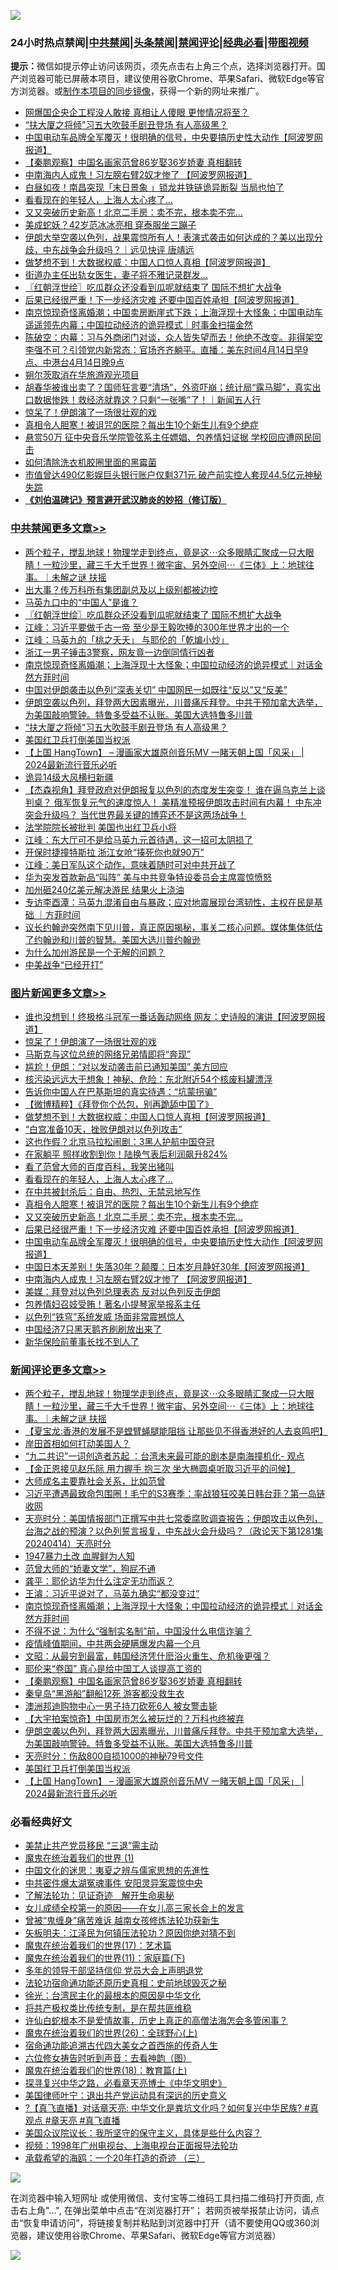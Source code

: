 ![](https://raw.githubusercontent.com/jsvpn/jsproxy/dev/64photo/fqnews-qr.jpg)

<div id="tt">
<h3>24小时热点禁闻|<a href="#%E4%B8%AD%E5%85%B1%E7%A6%81%E9%97%BB%E6%9B%B4%E5%A4%9A%E6%96%87%E7%AB%A0">中共禁闻</a>|<a href="#%E5%9B%BE%E7%89%87%E6%96%B0%E9%97%BB%E6%9B%B4%E5%A4%9A%E6%96%87%E7%AB%A0">头条禁闻</a>|<a href="#%E6%96%B0%E9%97%BB%E8%AF%84%E8%AE%BA%E6%9B%B4%E5%A4%9A%E6%96%87%E7%AB%A0">禁闻评论|<a href="#%E5%BF%85%E7%9C%8B%E7%BB%8F%E5%85%B8%E5%A5%BD%E6%96%87">经典必看</a>|<a href="https://9290254.xyz/3" target="_blank">带图视频</a></h3>
<div><b>提示：</b>微信如提示停止访问该网页，须先点击右上角三个点，选择浏览器打开。国产浏览器可能已屏蔽本项目，建议使用谷歌Chrome、苹果Safari、微软Edge等官方浏览器。或<a href="%E5%88%B6%E4%BD%9Cgit%E7%A6%81%E9%97%BB%E9%95%9C%E5%83%8F.md">制作本项目的同步镜像</a>，获得一个新的网址来推广。</div>
<ul>

<li><a href="/baitai/20240414/2024919.md">网爆国企央企工程没人敢接 真相让人傻眼 更惨情况将至？</a></li>
<li><a href="/cbnews/20240414/2024894.md">“扶大厦之将倾”习五大吹鼓手剧丑登场 有人高级黑？</a></li>
<li><a href="/topimagenews/20240415/2024993.md">中国电动车品牌全军覆灭！很明确的信号，中央要搞历史性大动作【阿波罗网报道】</a></li>
<li><a href="/comments/20240414/2024938.md">【秦鹏观察】中国名画家范曾86岁娶36岁娇妻 真相翻转</a></li>
<li><a href="/topimagenews/20240415/2024991.md">中南海内人成鬼！习左膀右臂2奴才惨了 【阿波罗网报道】</a></li>
<li><a href="/baitai/20240415/2024972.md">白昼如夜！南昌突现「末日景象 」锁龙井铁链诡异断裂 当局也怕了</a></li>
<li><a href="/topimagenews/20240415/2025034.md">看看现在的年轻人，上海人太心疼了…</a></li>
<li><a href="/topimagenews/20240415/2025008.md">又又突破历史新高！北京二手房：卖不完，根本卖不完…</a></li>
<li><a href="/yule/20240414/2024899.md">美成蛇妖？42岁范冰冰亮相 穿泰服坐三蹦子</a></li>
<li><a href="/sohnews/20240414/2024918.md">伊朗大举空袭以色列，战果震惊所有人！表演式袭击如何达成的？美以出现分歧，中东战争会升级吗？｜远见快评 唐靖远</a></li>
<li><a href="/topimagenews/20240415/2025083.md">做梦想不到！大数据权威：中国人口惊人真相【阿波罗网报道】</a></li>
<li><a href="/cnnews/20240415/2025064.md">街道办主任出轨女医生，妻子将不雅记录群发…</a></li>
<li><a href="/cbnews/20240415/2025106.md">〖红朝浮世绘〗吃瓜群众还没看到瓜呢就结束了 国际不想扩大战争</a></li>
<li><a href="/topimagenews/20240415/2025000.md">后果已经很严重！下一步经济灾难 还要中国百姓承担【阿波罗网报道】</a></li>
<li><a href="/sohnews/20240414/2024931.md">南京惊现奇怪离婚潮；中国卖房断崖式下跌；上海浮现十大怪象；中国电动车遥遥领先内幕；中国拉动经济的诡异模式｜时事金扫描金然</a></li>
<li><a href="/sohnews/20240414/2024897.md">陈破空：内幕：习与外商闭门对谈，众人皆失望而去！他绝不改变。非得架空李强不可？引领党内新常态：官场齐齐躺平。直播：美东时间4月14日早9点、中港台4月14日晚9点</a></li>
<li><a href="/headline/20240415/2025033.md">朔尔茨取消在华旅游观光项目</a></li>
<li><a href="/sohnews/20240415/2025021.md">胡春华被谁出卖了？国师狂言要“清场”，外资吓崩；统计局“露马脚”，真实出口数据惨跌！救经济就靠这？只剩“一张嘴”了！｜新闻五人行</a></li>
<li><a href="/topimagenews/20240415/2025125.md">惊呆了！伊朗演了一场很壮观的戏</a></li>
<li><a href="/topimagenews/20240415/2025024.md">真相令人胆寒！被诅咒的医院？每出生10个新生儿有9个绝症</a></li>
<li><a href="/baitai/20240414/2024895.md">悬赏50万 征中央音乐学院管弦系主任嫖娼、包养情妇证据 学校回应遭网民回击</a></li>
<li><a href="/baitai/20240415/2024987.md">如何清除洗衣机胶圈里面的黑霉菌</a></li>
<li><a href="/baitai/20240414/2024939.md">市值曾达490亿影娱巨头银行账户仅剩371元 破产前实控人套现44.5亿元神秘失踪</a></li>
<li><b><a href="/comments/20200207/1272816.md" target="_blank">《刘伯温碑记》预言避开武汉肺炎的妙招（修订版）</a></b></li>
</ul>
</div>

<div class="catlist">
<h3><a href="/cbnews/" target="_blank">中共禁闻</a><span><a href="/cbnews/" target="_blank" rel="nofollow">更多文章>></a></span></h3>
<ul>
<li><a href="/comments/20240415/2025211.md" target="_blank">两个粒子，搅乱地球！物理学走到终点，竟是这⋯众多眼睛汇聚成一只大眼睛！一粒沙里，藏三千大千世界！微宇宙、另外空间⋯《三体》上：地球往事。｜未解之谜 扶摇</a></li>
<li><a href="/cbnews/20240415/2025189.md" target="_blank">出大事？传万科所有集团副总及以上级别都被边控</a></li>
<li><a href="/cbnews/20240415/2025114.md" target="_blank">马英九口中的“中国人”是谁？</a></li>
<li><a href="/cbnews/20240415/2025106.md" target="_blank">〖红朝浮世绘〗吃瓜群众还没看到瓜呢就结束了 国际不想扩大战争</a></li>
<li><a href="/cbnews/20240415/2025081.md" target="_blank">江峰：习近平要做千古一帝 至少是王毅吹捧的300年世界才出的一个</a></li>
<li><a href="/cbnews/20240415/2025080.md" target="_blank">江峰：马英九的「桃之夭夭」 与耶伦的「乾煸小炒」</a></li>
<li><a href="/cbnews/20240415/2025057.md" target="_blank">浙江一男子锤击3警察，网友竟一边倒同情行凶者</a></li>
<li><a href="/comments/20240415/2025031.md" target="_blank">南京惊现奇怪离婚潮；上海浮现十大怪象；中国拉动经济的诡异模式｜对话金然方菲时间</a></li>
<li><a href="/cbnews/20240414/2024954.md" target="_blank">中国对伊朗袭击以色列“深表关切” 中国网民一如既往“反以”又“反美”</a></li>
<li><a href="/comments/20240414/2024909.md" target="_blank">伊朗空袭以色列，拜登两大因素曝光，川普痛斥拜登。中共干预加拿大选举，为美国敲响警钟。特鲁多受益不认账。美国大选特鲁多川普</a></li>
<li><a href="/cbnews/20240414/2024894.md" target="_blank">“扶大厦之将倾”习五大吹鼓手剧丑登场 有人高级黑？</a></li>
<li><a href="/comments/20240414/2024890.md" target="_blank">美国红卫兵打倒美国当权派</a></li>
<li><a href="/comments/20240414/2024874.md" target="_blank">【上国 HangTown】 &#8211; 漫画家大雄原创音乐MV 一睹天朝上国「风采」 | 2024最新流行音乐必听</a></li>
<li><a href="/cbnews/20240414/2024825.md" target="_blank">诡异14级大风横扫新疆</a></li>
<li><a href="/comments/20240414/2024782.md" target="_blank">【杰森视角】拜登政府对伊朗报复以色列的态度发生突变！ 谁在逼乌克兰上谈判桌？ 俄军恢复元气的速度惊人！ 美精准预报伊朗攻击时间有内幕！ 中东冲突会升级吗？ 当代世界最关键的博弈还不是这两场战争！</a></li>
<li><a href="/comments/20240414/2024779.md" target="_blank">法学院院长被批判 美国也出红卫兵小将</a></li>
<li><a href="/cbnews/20240414/2024739.md" target="_blank">江峰：东大厅可不是给马英九元首待遇，这一招可太阴损了</a></li>
<li><a href="/cbnews/20240414/2024691.md" target="_blank">开保时捷撞特斯拉 浙江女呛“揍死你也就90万”</a></li>
<li><a href="/cbnews/20240414/2024688.md" target="_blank">江峰：美日军队这个动作，意味着随时可对中共开战了</a></li>
<li><a href="/cbnews/20240414/2024678.md" target="_blank">华为突发首款新品“叫阵” 美与中共竞争特设委员会主席震惊愤怒</a></li>
<li><a href="/comments/20240414/2024671.md" target="_blank">加州砸240亿美元解决游民 结果火上浇油</a></li>
<li><a href="/comments/20240414/2024670.md" target="_blank">专访李酉潭：马英九混淆自由与暴政；应对地震展现台湾韧性，主权在民是基础 ｜方菲时间</a></li>
<li><a href="/comments/20240413/2024609.md" target="_blank">议长约翰逊突然南下见川普，真正原因揭秘，事关二核心问题。媒体集体低估了约翰逊和川普的智慧。美国大选川普约翰逊</a></li>
<li><a href="/comments/20240413/2024581.md" target="_blank">为什么加州游民是一个无解的问题？</a></li>
<li><a href="/cbnews/20240413/2024577.md" target="_blank">中美战争“已经开打”</a></li>

</ul>
</div>
<div class="catlist">
<h3><a href="/topimagenews/" target="_blank">图片新闻</a><span><a href="/topimagenews/" target="_blank" rel="nofollow">更多文章>></a></span></h3>
<ul>
<li><a href="/topimagenews/20240415/2025172.md" target="_blank">谁也没想到！终极格斗冠军一番话轰动网络 网友：史诗般的演讲【阿波罗网报道】</a></li>
<li><a href="/topimagenews/20240415/2025125.md" target="_blank">惊呆了！伊朗演了一场很壮观的戏</a></li>
<li><a href="/topimagenews/20240415/2025110.md" target="_blank">马斯克与这位总统的网络兄弟情即将“奔现”</a></li>
<li><a href="/topimagenews/20240415/2025109.md" target="_blank">尴尬！伊朗：“对以发动袭击前已通知美国” 美方回应</a></li>
<li><a href="/topimagenews/20240415/2025108.md" target="_blank">核污染远远大于想象！神秘、危险：东北附近54个核废料罐漂浮</a></li>
<li><a href="/topimagenews/20240415/2025096.md" target="_blank">告诉你中国人在巴基斯坦的真实待遇：“坑蒙拐骗”</a></li>
<li><a href="/topimagenews/20240415/2025095.md" target="_blank">【微博精粹】《拜登你个怂包，别再跪舔中国了》</a></li>
<li><a href="/topimagenews/20240415/2025083.md" target="_blank">做梦想不到！大数据权威：中国人口惊人真相【阿波罗网报道】</a></li>
<li><a href="/topimagenews/20240415/2025072.md" target="_blank">“白宫准备10天，挫败伊朗对以色列攻击”</a></li>
<li><a href="/topimagenews/20240415/2025071.md" target="_blank">这也作假？北京马拉松闹剧：3黑人护航中国夺冠</a></li>
<li><a href="/topimagenews/20240415/2025056.md" target="_blank">在家躺平 照样收割到你！陆换气表后利润飙升824%</a></li>
<li><a href="/topimagenews/20240415/2025055.md" target="_blank">看了范曾大师的百度百科，我笑出猪叫</a></li>
<li><a href="/topimagenews/20240415/2025034.md" target="_blank">看看现在的年轻人，上海人太心疼了…</a></li>
<li><a href="/topimagenews/20240415/2025025.md" target="_blank">在中共被封杀后：自由、热烈、无禁忌地写作</a></li>
<li><a href="/topimagenews/20240415/2025024.md" target="_blank">真相令人胆寒！被诅咒的医院？每出生10个新生儿有9个绝症</a></li>
<li><a href="/topimagenews/20240415/2025008.md" target="_blank">又又突破历史新高！北京二手房：卖不完，根本卖不完…</a></li>
<li><a href="/topimagenews/20240415/2025000.md" target="_blank">后果已经很严重！下一步经济灾难 还要中国百姓承担【阿波罗网报道】</a></li>
<li><a href="/topimagenews/20240415/2024993.md" target="_blank">中国电动车品牌全军覆灭！很明确的信号，中央要搞历史性大动作【阿波罗网报道】</a></li>
<li><a href="/topimagenews/20240415/2024992.md" target="_blank">中国日本天差别！失落30年？颠覆：日本岁月静好30年【阿波罗网报道】</a></li>
<li><a href="/topimagenews/20240415/2024991.md" target="_blank">中南海内人成鬼！习左膀右臂2奴才惨了 【阿波罗网报道】</a></li>
<li><a href="/topimagenews/20240414/2024824.md" target="_blank">美媒：拜登对以色列总理表态 反对以色列反击伊朗</a></li>
<li><a href="/topimagenews/20240414/2024801.md" target="_blank">包养情妇召妓受贿！著名小提琴家举报系主任</a></li>
<li><a href="/topimagenews/20240414/2024800.md" target="_blank">以色列“铁穹”系统发威 场面非常震撼惊人</a></li>
<li><a href="/topimagenews/20240414/2024792.md" target="_blank">中国经济7只黑天鹅齐刷刷放出来了</a></li>
<li><a href="/topimagenews/20240414/2024791.md" target="_blank">新华保险前董事长找不到人了</a></li>

</ul>
</div>
<div class="catlist">
<h3><a href="/comments/" target="_blank">新闻评论</a><span><a href="/comments/" target="_blank" rel="nofollow">更多文章>></a></span></h3>
<ul>
<li><a href="/comments/20240415/2025211.md" target="_blank">两个粒子，搅乱地球！物理学走到终点，竟是这⋯众多眼睛汇聚成一只大眼睛！一粒沙里，藏三千大千世界！微宇宙、另外空间⋯《三体》上：地球往事。｜未解之谜 扶摇</a></li>
<li><a href="/comments/20240415/2025197.md" target="_blank">【夏宝龙:香港的发展不是螳臂蝇腿能阻挡 让那些见不得香港好的人去哀鸣吧】</a></li>
<li><a href="/comments/20240415/2025127.md" target="_blank">岸田首相如何打动美国人？</a></li>
<li><a href="/comments/20240415/2025124.md" target="_blank">“九二共识”一词创造者苏起 ：台湾未来最可能的剧本是南海撞机化- 观点</a></li>
<li><a href="/comments/20240415/2025121.md" target="_blank">【金正恩接见赵乐际 用力握手 抱三次 坐大椭圆桌听取习近平的问候】</a></li>
<li><a href="/comments/20240415/2025098.md" target="_blank">大师成名主要靠社会关系，比如范曾</a></li>
<li><a href="/comments/20240415/2025082.md" target="_blank">习近平遭遇最致命包围圈！毛宁的S3赛季：率战狼狂咬美日韩台菲？第一岛链收网</a></li>
<li><a href="/comments/20240415/2025070.md" target="_blank">天亮时分：美国情报部门正撰写中共七常委腐败调查报告；伊朗攻击以色列，台海之战的预演？以色列誓言报复，中东战火会升级吗？（政论天下第1281集 20240414）天亮时分</a></li>
<li><a href="/comments/20240415/2025063.md" target="_blank">1947暴力土改 血腥鲜为人知</a></li>
<li><a href="/comments/20240415/2025062.md" target="_blank">范曾大师的“娇妻文学”，狗屁不通</a></li>
<li><a href="/comments/20240415/2025061.md" target="_blank">龚平：耶伦访华为什么注定无功而返？</a></li>
<li><a href="/comments/20240415/2025037.md" target="_blank">王濬：习近平说对了，马英九确实“都没变过”</a></li>
<li><a href="/comments/20240415/2025031.md" target="_blank">南京惊现奇怪离婚潮；上海浮现十大怪象；中国拉动经济的诡异模式｜对话金然方菲时间</a></li>
<li><a href="/comments/20240415/2025027.md" target="_blank">不得不说：为什么“强制实名制”前，中国没什么电信诈骗？</a></li>
<li><a href="/comments/20240415/2025026.md" target="_blank">疫情峰值期间，中共两会硬瞒爆发内幕一个月</a></li>
<li><a href="/comments/20240415/2025022.md" target="_blank">文昭：从最穷到最富，韩国经济凭什麽浴火重生、危机後更强？</a></li>
<li><a href="/comments/20240415/2025017.md" target="_blank">耶伦来“卷国” 真心是给中国工人谈提高工资的</a></li>
<li><a href="/comments/20240414/2024938.md" target="_blank">【秦鹏观察】中国名画家范曾86岁娶36岁娇妻 真相翻转</a></li>
<li><a href="/comments/20240414/2024917.md" target="_blank">秦皇岛“黑游船”翻船12死 游客都没救生衣</a></li>
<li><a href="/comments/20240414/2024916.md" target="_blank">澳洲邦迪购物中心一男子持刀砍死6人 被女警击毙</a></li>
<li><a href="/comments/20240414/2024915.md" target="_blank">【大宇拍案惊奇】中国房市怎么被玩烂的？万科也终被弃</a></li>
<li><a href="/comments/20240414/2024909.md" target="_blank">伊朗空袭以色列，拜登两大因素曝光，川普痛斥拜登。中共干预加拿大选举，为美国敲响警钟。特鲁多受益不认账。美国大选特鲁多川普</a></li>
<li><a href="/comments/20240414/2024905.md" target="_blank">天亮时分：伤敌800自损1000的神秘79号文件</a></li>
<li><a href="/comments/20240414/2024890.md" target="_blank">美国红卫兵打倒美国当权派</a></li>
<li><a href="/comments/20240414/2024874.md" target="_blank">【上国 HangTown】 &#8211; 漫画家大雄原创音乐MV 一睹天朝上国「风采」 | 2024最新流行音乐必听</a></li>

</ul>
</div>

<div class="catlist">
<h3>必看经典好文</h3>
<ul>
<li><a href="/cbnews/20201004/1408019.md" target="_blank">美禁止共产党员移民 “三退”需主动</a></li>
<li><a href="/topimagenews/20180519/944624.md" target="_blank">魔鬼在统治着我们的世界 (1)</a></li>
<li><a href="/comments/20220819/1773621.md" target="_blank">中国文化的迷思：夷夏之辨与儒家思想的先進性</a></li>
<li><a href="/ccpdope/20220806/1768044.md" target="_blank">中共密件爆太湖冤魂事件 安阳灵异案震惊中央</a></li>
<li><a href="/comments/20200307/1289968.md" target="_blank">了解法轮功：见证奇迹　解开生命奥秘</a></li>
<li><a href="/comments/20210801/1597741.md" target="_blank">女儿成绩全校第一的原因——在女儿高三家长会上的发言</a></li>
<li><a href="/comments/20211125/1657403.md" target="_blank">曾被“鬼缠身”痛苦难诉 越南女孩修炼法轮功获新生</a></li>
<li><a href="/comments/20220531/1739728.md" target="_blank">矢板明夫：江泽民为何镇压法轮功？原因你绝对猜不到</a></li>
<li><a href="/topimagenews/20180620/960677.md" target="_blank">魔鬼在统治着我们的世界(17)：艺术篇</a></li>
<li><a href="/topimagenews/20180530/950691.md" target="_blank">魔鬼在统治着我们的世界(11)：家庭篇(下)</a></li>
<li><a href="/comments/20210307/1500218.md" target="_blank">多年的领导干部坚持信仰 党员大会上声明退党</a></li>
<li><a href="/tculture/20121025/73069.md" target="_blank">法轮功宿命通功能还原历史真相：史前地球毁灭之秘</a></li>
<li><a href="/cbnews/20220205/1688152.md" target="_blank">徐光：台湾民主化的最根本的原因是中华文化</a></li>
<li><a href="/comments/20231214/1974138.md" target="_blank">将共产极权类比传统专制，是在帮共匪维稳</a></li>
<li><a href="/cnnews/20180504/937198.md" target="_blank">许仙白蛇根本不是爱情故事，历史上真正的高僧法海怎会多管闲事？</a></li>
<li><a href="/comments/20181210/1044798.md" target="_blank">魔鬼在统治着我们的世界(26)：全球野心(上)</a></li>
<li><a href="/comments/20220105/1674810.md" target="_blank">宿命通功能追溯古代四大美女之首西施的传奇人生</a></li>
<li><a href="/tculture/20130420/118883.md" target="_blank">六位修女祷告时听到声音：去看神韵（图）</a></li>
<li><a href="/topimagenews/20180701/965109.md" target="_blank">魔鬼在统治着我们的世界(18)：教育篇(上)</a></li>
<li><a href="/comments/20220808/1768773.md" target="_blank">探寻复兴中华之路，必看章天亮博士《中华文明史》</a></li>
<li><a href="/cnnews/20210819/1609201.md" target="_blank">美国律师叶宁：退出共产党运动具有深远的历史意义</a></li>
<li><a href="/bannedvideo/20220601/1740169.md" target="_blank">?【真飞直播】对话章天亮: 中华文化是粪坑文化吗？如何复兴中华民族? #真观点 #章天亮 #真飞直播</a></li>
<li><a href="/comments/20231214/1974098.md" target="_blank">美国众议院议长：我所坚守的保守主义，具体是些什么内容？</a></li>
<li><a href="/topimagenews/20180331/921716.md" target="_blank">视频：1998年广州电视台、上海电视台正面报导法轮功</a></li>
<li><a href="/comments/20231204/1969287.md" target="_blank">承载希望的海鸥：一个20年打造的奇迹 （三）</a></li>

</ul>
</div>

![](https://raw.githubusercontent.com/jsvpn/jsproxy/dev/64photo/fqnews-qr.jpg)

在浏览器中输入短网址 或使用微信、支付宝等二维码工具扫描二维码打开页面, 点击右上角"...", 在弹出菜单中点击“在浏览器打开”； 若网页被举报禁止访问，请点击“恢复申请访问”，将链接复制并粘贴到浏览器中打开（请不要使用QQ或360浏览器，建议使用谷歌Chrome、苹果Safari、微软Edge等官方浏览器）

![](https://raw.githubusercontent.com/jsvpn/jsproxy/dev/64photo/wx.jpg)